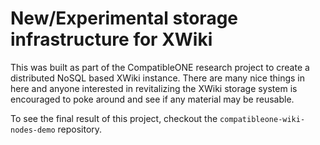 # New/Experimental storage infrastructure for XWiki

This was built as part of the CompatibleONE research project to
create a distributed NoSQL based XWiki instance. There are many
nice things in here and anyone interested in revitalizing the
XWiki storage system is encouraged to poke around and see if any
material may be reusable.

To see the final result of this project, checkout the
`compatibleone-wiki-nodes-demo` repository.
